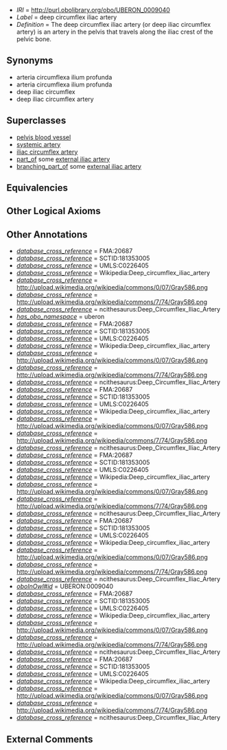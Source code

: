  * *IRI* = http://purl.obolibrary.org/obo/UBERON_0009040
 * *Label* = deep circumflex iliac artery
 * *Definition* = The deep circumflex iliac artery (or deep iliac circumflex artery) is an artery in the pelvis that travels along the iliac crest of the pelvic bone.

## Synonyms

 * arteria circumflexa ilium profunda
 * arteria circumflexa ilium profunda
 * deep iliac circumflex
 * deep iliac circumflex artery

## Superclasses

 * [pelvis blood vessel](../../UBERON/20/UBERON_0003520.md)
 * [systemic artery](../../UBERON/73/UBERON_0004573.md)
 * [iliac circumflex artery](../../UBERON/26/UBERON_0009026.md)
 * [part_of](../../BFO/50/BFO_0000050.md) some [external iliac artery](../../UBERON/08/UBERON_0001308.md)
 * [branching_part_of](../../RO/80/RO_0002380.md) some [external iliac artery](../../UBERON/08/UBERON_0001308.md)

## Equivalencies


## Other Logical Axioms


## Other Annotations

 * *[database_cross_reference](../../ef/oboInOwl#hasDbXref.md)* = FMA:20687
 * *[database_cross_reference](../../ef/oboInOwl#hasDbXref.md)* = SCTID:181353005
 * *[database_cross_reference](../../ef/oboInOwl#hasDbXref.md)* = UMLS:C0226405
 * *[database_cross_reference](../../ef/oboInOwl#hasDbXref.md)* = Wikipedia:Deep_circumflex_iliac_artery
 * *[database_cross_reference](../../ef/oboInOwl#hasDbXref.md)* = http://upload.wikimedia.org/wikipedia/commons/0/07/Gray586.png
 * *[database_cross_reference](../../ef/oboInOwl#hasDbXref.md)* = http://upload.wikimedia.org/wikipedia/commons/7/74/Gray586.png
 * *[database_cross_reference](../../ef/oboInOwl#hasDbXref.md)* = ncithesaurus:Deep_Circumflex_Iliac_Artery
 * *[has_obo_namespace](../../ce/oboInOwl#hasOBONamespace.md)* = uberon
 * *[database_cross_reference](../../ef/oboInOwl#hasDbXref.md)* = FMA:20687
 * *[database_cross_reference](../../ef/oboInOwl#hasDbXref.md)* = SCTID:181353005
 * *[database_cross_reference](../../ef/oboInOwl#hasDbXref.md)* = UMLS:C0226405
 * *[database_cross_reference](../../ef/oboInOwl#hasDbXref.md)* = Wikipedia:Deep_circumflex_iliac_artery
 * *[database_cross_reference](../../ef/oboInOwl#hasDbXref.md)* = http://upload.wikimedia.org/wikipedia/commons/0/07/Gray586.png
 * *[database_cross_reference](../../ef/oboInOwl#hasDbXref.md)* = http://upload.wikimedia.org/wikipedia/commons/7/74/Gray586.png
 * *[database_cross_reference](../../ef/oboInOwl#hasDbXref.md)* = ncithesaurus:Deep_Circumflex_Iliac_Artery
 * *[database_cross_reference](../../ef/oboInOwl#hasDbXref.md)* = FMA:20687
 * *[database_cross_reference](../../ef/oboInOwl#hasDbXref.md)* = SCTID:181353005
 * *[database_cross_reference](../../ef/oboInOwl#hasDbXref.md)* = UMLS:C0226405
 * *[database_cross_reference](../../ef/oboInOwl#hasDbXref.md)* = Wikipedia:Deep_circumflex_iliac_artery
 * *[database_cross_reference](../../ef/oboInOwl#hasDbXref.md)* = http://upload.wikimedia.org/wikipedia/commons/0/07/Gray586.png
 * *[database_cross_reference](../../ef/oboInOwl#hasDbXref.md)* = http://upload.wikimedia.org/wikipedia/commons/7/74/Gray586.png
 * *[database_cross_reference](../../ef/oboInOwl#hasDbXref.md)* = ncithesaurus:Deep_Circumflex_Iliac_Artery
 * *[database_cross_reference](../../ef/oboInOwl#hasDbXref.md)* = FMA:20687
 * *[database_cross_reference](../../ef/oboInOwl#hasDbXref.md)* = SCTID:181353005
 * *[database_cross_reference](../../ef/oboInOwl#hasDbXref.md)* = UMLS:C0226405
 * *[database_cross_reference](../../ef/oboInOwl#hasDbXref.md)* = Wikipedia:Deep_circumflex_iliac_artery
 * *[database_cross_reference](../../ef/oboInOwl#hasDbXref.md)* = http://upload.wikimedia.org/wikipedia/commons/0/07/Gray586.png
 * *[database_cross_reference](../../ef/oboInOwl#hasDbXref.md)* = http://upload.wikimedia.org/wikipedia/commons/7/74/Gray586.png
 * *[database_cross_reference](../../ef/oboInOwl#hasDbXref.md)* = ncithesaurus:Deep_Circumflex_Iliac_Artery
 * *[database_cross_reference](../../ef/oboInOwl#hasDbXref.md)* = FMA:20687
 * *[database_cross_reference](../../ef/oboInOwl#hasDbXref.md)* = SCTID:181353005
 * *[database_cross_reference](../../ef/oboInOwl#hasDbXref.md)* = UMLS:C0226405
 * *[database_cross_reference](../../ef/oboInOwl#hasDbXref.md)* = Wikipedia:Deep_circumflex_iliac_artery
 * *[database_cross_reference](../../ef/oboInOwl#hasDbXref.md)* = http://upload.wikimedia.org/wikipedia/commons/0/07/Gray586.png
 * *[database_cross_reference](../../ef/oboInOwl#hasDbXref.md)* = http://upload.wikimedia.org/wikipedia/commons/7/74/Gray586.png
 * *[database_cross_reference](../../ef/oboInOwl#hasDbXref.md)* = ncithesaurus:Deep_Circumflex_Iliac_Artery
 * *[oboInOwl#id](../../id/oboInOwl#id.md)* = UBERON:0009040
 * *[database_cross_reference](../../ef/oboInOwl#hasDbXref.md)* = FMA:20687
 * *[database_cross_reference](../../ef/oboInOwl#hasDbXref.md)* = SCTID:181353005
 * *[database_cross_reference](../../ef/oboInOwl#hasDbXref.md)* = UMLS:C0226405
 * *[database_cross_reference](../../ef/oboInOwl#hasDbXref.md)* = Wikipedia:Deep_circumflex_iliac_artery
 * *[database_cross_reference](../../ef/oboInOwl#hasDbXref.md)* = http://upload.wikimedia.org/wikipedia/commons/0/07/Gray586.png
 * *[database_cross_reference](../../ef/oboInOwl#hasDbXref.md)* = http://upload.wikimedia.org/wikipedia/commons/7/74/Gray586.png
 * *[database_cross_reference](../../ef/oboInOwl#hasDbXref.md)* = ncithesaurus:Deep_Circumflex_Iliac_Artery
 * *[database_cross_reference](../../ef/oboInOwl#hasDbXref.md)* = FMA:20687
 * *[database_cross_reference](../../ef/oboInOwl#hasDbXref.md)* = SCTID:181353005
 * *[database_cross_reference](../../ef/oboInOwl#hasDbXref.md)* = UMLS:C0226405
 * *[database_cross_reference](../../ef/oboInOwl#hasDbXref.md)* = Wikipedia:Deep_circumflex_iliac_artery
 * *[database_cross_reference](../../ef/oboInOwl#hasDbXref.md)* = http://upload.wikimedia.org/wikipedia/commons/0/07/Gray586.png
 * *[database_cross_reference](../../ef/oboInOwl#hasDbXref.md)* = http://upload.wikimedia.org/wikipedia/commons/7/74/Gray586.png
 * *[database_cross_reference](../../ef/oboInOwl#hasDbXref.md)* = ncithesaurus:Deep_Circumflex_Iliac_Artery

## External Comments

